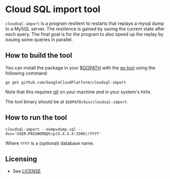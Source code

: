 # Cloud SQL import tool

`cloudsql-import` is a program resilient to restarts that replays a
mysql dump to a MySQL server. The resilience is gained by saving the
current state after each query. The final goal is for the program to
also speed up the replay by issuing some queries in parallel.

## How to build the tool

You can install the package in your [$GOPATH](http://code.google.com/p/go-wiki/wiki/GOPATH "GOPATH") with the [go tool](http://golang.org/cmd/go/ "go command") using the following command:

```
go get github.com/GoogleCloudPlatform/cloudsql-import
```

Note that this requires [git](http://git-scm.com/downloads) on your
machine and in your system's `PATH`.

The tool binary should be at `$GOPATH/bin/cloudsql-import`.

## How to run the tool

```
cloudsql-import --dump=dump.sql --dsn='USER:PASSWORD@tcp(X.X.X.X:3306)/YYYY'
```

Where `YYYY` is a (optional) database name.

## Licensing

- See [LICENSE][1]

[1]: LICENSE
